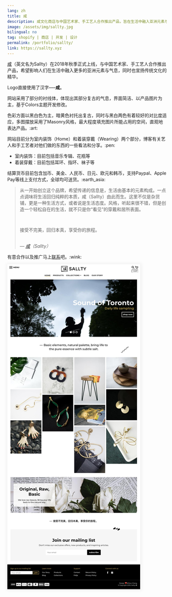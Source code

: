 ```yaml
---
lang: zh
title: 咸
description: 咸文化商店与中国艺术家、手工艺人合作推出产品，旨在生活中融入亚洲元素与气息
image: /assets/img/sallty.jpg
bilingual: no
tag: shopify | 商店 | 开发 | 设计
permalink: /portfolio/sallty/
link: https://sallty.xyz
---
```


<div class="row">
    <div class="7u 12u$(medium) 12u$(small)">
        <p><a href="https://emergingyoungartists.org" target="_blank">咸</a>（英文名为Sallty）在2018年秋季正式上线，与中国艺术家、手工艺人合作推出产品，希望影响人们在生活中融入更多的亚洲元素与气息，同时也宣扬传统文化的精华。</p>
        <p>Logo直接使用了汉字–––<b>咸</b>。</p>
        <p>网站采用了部分的衬线体，体现出其部分复古的气息，界面简洁、以产品图片为主，基于Colors主题开发修改。</p>
        <p>色彩方面以黑白色为主，暗黄色衬托出复古，同时与黑白两色有着较好的对比度适应，多图摆放采用了Masonry风格，最大程度填充图片所能占用的空间，直观地表达产品。:art:</p>
        <p>网站目前分为室内装饰（Home）和着装穿戴（Wearing）两个部分，博客有关艺人和手工艺者对他们做的东西的一些看法和分享。:pen:</p>
        <ul>
            <li>室内装饰：目前包括音乐专辑、花瓶等</li>
            <li>着装穿戴：目前包括耳环、指环、袜子等</li>
        </ul>
        <p>结算货币目前包含加币、美金、人民币、日元、欧元和韩币，支持Paypal、Apple Pay等线上支付方式，全球均可送货。:earth_asia:</p>
        <blockquote>
            <p>从一开始创立这个品牌，希望传递的信息是，生活由基本的元素构成。一点点调味将生活回归纯粹的本质，咸（Sallty）由此而生。这里不仅是杂货铺，更是一种生活方式，或者说是生活态度。风格，听起来很不错，但是创造一个轻松自在的生活，就不只是你“看见”的穿戴和居所表面。</p>
            <br>
            <p>接受不完美，回归本真，享受你的旅程。</p>
            <br>
            <footer>––
                <cite><a href="https://emergingyoungartists.org" target="_blank">咸</a>（Sallty）</cite>
            </footer>
        </blockquote>
        <p>有意合作以及推广马上<a href="https://sallty.xyz/pages/contact" target="_blank">联系</a>吧。:wink:</p>
    </div>
	<div class="5u$ 12u$(medium) 12u$(small) marvel">
	    <img src="/assets/img/sallty-full-page.jpg" style="box-shadow: 1px 1px 10px 4px rgba(0,0,0,0.05);" alt="Sallty网页整夜截图" />
    </div>
</div>
